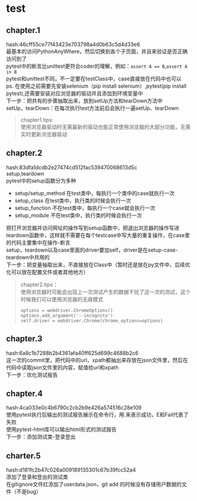 # test

## chapter.1  
hash:46cff55ce77f43423e703798a4d0b63c5d4d33e6  
最基本的访问PythonAnyWhere，然后切换到各个子页面，并且来验证是否正确访问到了  
pytest中的断言比unittest更符合coder的理解，例如：`assert A == B`,`assert A in B`  
pytest和unittest不同，不一定要在testClass中，case直接放在代码中也可以  
ps. 在使用之前需要先安装selenium（pip install selenium）,pytest(pip install pytest),还需要安装对应浏览器的驱动并且添加到环境变量中  
下一步：把共有的步骤抽取出来，放到setUp方法和tearDown方法中  
setUp，tearDown：在每次执行test方法前后会执行一遍setUp、tearDown  
> chapter1.tips:  
>使用浏览器驱动时无需最新的驱动也能正常使用浏览器的大部分功能，无需实时更新浏览器驱动  

## chapter.2  
hash:83dfa1dcdb2e27474cd512fac539470068613d5c  
setup,teardown  
pytest中的setup函数分为多种  
* setup/setup_method 在test类中，每执行一个类中的case就执行一次  
* setup_class 在test类中，执行类的时候会执行一次  
* setup_function 不在test类中，每执行一个case就会执行一次  
* setup_module 不在test类中，执行类的时候会执行一次  
  
把打开浏览器并访问网址的操作写到setup函数中，把退出浏览器的操作写进teardown函数中，这样就不需要在每个testcase中写大量的重复操作，在case里的代码主要集中在操作-断言  
setup，teardown以及case里面的driver要加self，driver是在setup-case-teardown中共用的  
下一步：把变量抽取出来，不直接放在Class中（暂时还是放在py文件中，后续优化可以放在配置文件或者其他地方）
>chapter2.tips：  
>使用浏览器时可能会出现上一次测试产生的数据干扰了这一次的测试，这个时候我们可以使用浏览器的无痕模式  
>```python3
>options = webdriver.ChromeOptions()
>options.add_argument('--incognito')
>self.driver = webdriver.Chrome(chrome_options=options)
>```

## chapter.3  
hash:6a8c1b7288b2b4361afa40ff625d699c4688b2c6  
这一次的commit里，把代码中的url，xpath都抽出来存放在json文件里，然后在代码中读取json文件里的内容，赋值给url和xpath  
下一步：优化测试报告

## chapter.4  
hash:4ca033e0c4b6790c2cb2b9e426a574516c28e109  
使用pytest执行后输出的测试报告展示在命令行，用.来表示成功，E和Fail代表了失败  
使用pytest-html库可以输出html形式的测试报告  
下一步：添加测试类-登录登出

## charter.5  
hash:d181fc2b47c026a009189135301c67b39fcc52a4  
添加了登录和登出的测试类  
在gitignore文件红添加了userdata.json，git add 的时候没有存储用户数据的文件（不是bug）
